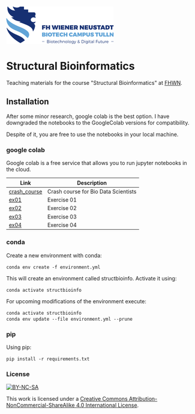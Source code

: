![logo](imgs/logo.png)

# Structural Bioinformatics

Teaching materials for the course "Structural Bioinformatics" at [FHWN](https://tulln.fhwn.ac.at/studiengang/bio-data-science).

## Installation

After some minor research, google colab is the best option.
I have downgraded the notebooks to the GoogleColab versions for compatibility.

Despite of it, you are free to use the notebooks in your local machine.

### google colab

Google colab is a free service that allows you to run jupyter notebooks in the cloud.

| Link                                                                                                                               | Description                          |
|------------------------------------------------------------------------------------------------------------------------------------|--------------------------------------|
| [crash_course](https://colab.research.google.com/github/yerkoescalona/structural_bioinformatics/blob/main/ex00/crash_course.ipynb) | Crash course for Bio Data Scientists |
| [ex01](https://colab.research.google.com/github/yerkoescalona/structural_bioinformatics/blob/main/ex01/ex01.ipynb)                 | Exercise 01                          |
| [ex02](https://colab.research.google.com/github/yerkoescalona/structural_bioinformatics/blob/main/ex02/ex02.ipynb)                 | Exercise 02                          |
| [ex03](https://colab.research.google.com/github/yerkoescalona/structural_bioinformatics/blob/main/ex03/ex03.ipynb)                 | Exercise 03                          |
| [ex04](https://colab.research.google.com/github/yerkoescalona/structural_bioinformatics/blob/main/ex04/ex04.ipynb)                 | Exercise 04                          |


### conda

Create a new environment with conda:

    conda env create -f environment.yml

This will create an environment called structbioinfo. Activate it using:

    conda activate structbioinfo

For upcoming modifications of the environment execute:

    conda activate structbioinfo
    conda env update --file environment.yml --prune

### pip

Using pip:

    pip install -r requirements.txt


### License
[![BY-NC-SA](https://i.creativecommons.org/l/by-nc-sa/4.0/88x31.png)](http://creativecommons.org/licenses/by-nc-sa/4.0/)


This work is licensed under a [Creative Commons Attribution-NonCommercial-ShareAlike 4.0 International License](http://creativecommons.org/licenses/by-nc-sa/4.0/).
